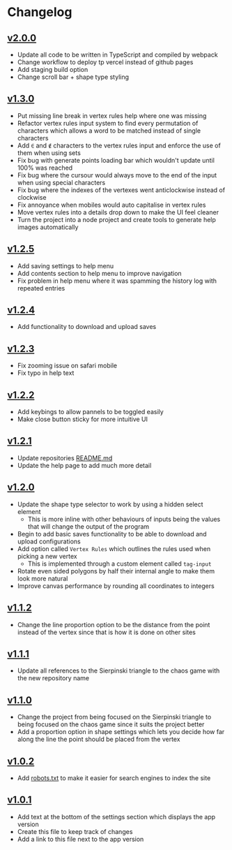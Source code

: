 # Changelog

## [v2.0.0](https://github.com/danielhoward-me/chaos/tree/v2.0.0)

- Update all code to be written in TypeScript and compiled by webpack
- Change workflow to deploy tp vercel instead of github pages
- Add staging build option
- Change scroll bar + shape type styling

## [v1.3.0](https://github.com/danielhoward-me/chaos/tree/v1.3.0)

- Put missing line break in vertex rules help where one was missing
- Refactor vertex rules input system to find every permutation of characters which allows a word to be matched instead of single characters
- Add `∈` and `∉` characters to the vertex rules input and enforce the use of them when using sets
- Fix bug with generate points loading bar which wouldn't update until 100% was reached
- Fix bug where the cursour would always move to the end of the input when using special characters
- Fix bug where the indexes of the vertexes went anticlockwise instead of clockwise
- Fix annoyance when mobiles would auto capitalise in vertex rules
- Move vertex rules into a details drop down to make the UI feel cleaner
- Turn the project into a node project and create tools to generate help images automatically

## [v1.2.5](https://github.com/danielhoward-me/chaos/tree/v1.2.5)

- Add saving settings to help menu
- Add contents section to help menu to improve navigation
- Fix problem in help menu where it was spamming the history log with repeated entries

## [v1.2.4](https://github.com/danielhoward-me/chaos/tree/v1.2.4)

- Add functionality to download and upload saves

## [v1.2.3](https://github.com/danielhoward-me/chaos/tree/v1.2.3)

- Fix zooming issue on safari mobile
- Fix typo in help text

## [v1.2.2](https://github.com/danielhoward-me/chaos/tree/v1.2.2)
- Add keybings to allow pannels to be toggled easily
- Make close button sticky for more intuitive UI

## [v1.2.1](https://github.com/danielhoward-me/chaos/tree/v1.2.1)
- Update repositories [README.md](https://github.com/danielhoward-me/chaos/blob/v1.2.1/README.md)
- Update the help page to add much more detail

## [v1.2.0](https://github.com/danielhoward-me/chaos/tree/v1.2.0)
- Update the shape type selector to work by using a hidden select element
  - This is more inline with other behaviours of inputs being the values that will change the output of the program
- Begin to add basic saves functionality to be able to download and upload configurations
- Add option called `Vertex Rules` which outlines the rules used when picking a new vertex
  - This is implemented through a custom element called `tag-input`
- Rotate even sided polygons by half their internal angle to make them look more natural
- Improve canvas performance by rounding all coordinates to integers

## [v1.1.2](https://github.com/danielhoward-me/chaos/tree/v1.1.2)
- Change the line proportion option to be the distance from the point instead of the vertex since that is how it is done on other sites

## [v1.1.1](https://github.com/danielhoward-me/chaos/tree/v1.1.1)
- Update all references to the Sierpinski triangle to the chaos game with the new repository name

## [v1.1.0](https://github.com/danielhoward-me/chaos/tree/v1.1.0)
- Change the project from being focused on the Sierpinski triangle to being focused on the chaos game since it suits the project better
- Add a proportion option in shape settings which lets you decide how far along the line the point should be placed from the vertex

## [v1.0.2](https://github.com/danielhoward-me/chaos/tree/v1.0.2)
- Add [robots.txt](https://github.com/danielhoward-me/chaos/blob/v1.0.2/public/robots.txt) to make it easier for search engines to index the site

## [v1.0.1](https://github.com/danielhoward-me/chaos/tree/v1.0.1)
- Add text at the bottom of the settings section which displays the app version
- Create this file to keep track of changes
- Add a link to this file next to the app version
